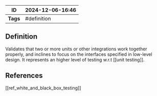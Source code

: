 | ID       | 2024-12-06-16:46 |
| -------- | ---------------- |
| **Tags** | #definition      |
## Definition

Validates that two or more units or other integrations work together properly, and
inclines to focus on the interfaces specified in low-level design. It represents an higher level of testing w.r.t  [[unit testing]].

## References
[[ref_white_and_black_box_testing]]